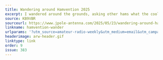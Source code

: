 ```yaml
---
title: Wandering around Hamvention 2025
excerpt: I wandered around the grounds, asking other hams what the coolest and strangest things that they found at the festival.
source: KB9VBR
sourceurl: https://www.jpole-antenna.com/2025/05/23/wandering-around-hamvention-2025/
linkname: hamvention-wander
urlparams: '?utm_source=amateur-radio-weekly&utm_medium=email&utm_campaign=newsletter'
headerimage: arw-header.gif
linktype: link
order: 9
issue: 383
---
```

